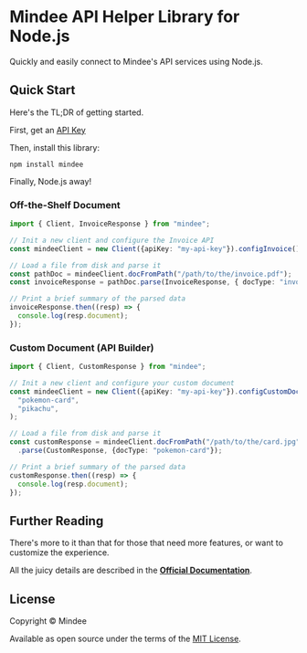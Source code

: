 # Mindee API Helper Library for Node.js
Quickly and easily connect to Mindee's API services using Node.js.

## Quick Start
Here's the TL;DR of getting started.

First, get an [API Key](https://developers.mindee.com/docs/create-api-key)

Then, install this library:
```shell
npm install mindee
```

Finally, Node.js away!

### Off-the-Shelf Document

```ts
import { Client, InvoiceResponse } from "mindee";

// Init a new client and configure the Invoice API
const mindeeClient = new Client({apiKey: "my-api-key"}).configInvoice();

// Load a file from disk and parse it
const pathDoc = mindeeClient.docFromPath("/path/to/the/invoice.pdf");
const invoiceResponse = pathDoc.parse(InvoiceResponse, { docType: "invoice" });

// Print a brief summary of the parsed data
invoiceResponse.then((resp) => {
  console.log(resp.document);
});
```

### Custom Document (API Builder)

```ts
import { Client, CustomResponse } from "mindee";

// Init a new client and configure your custom document
const mindeeClient = new Client({apiKey: "my-api-key"}).configCustomDoc(
  "pokemon-card",
  "pikachu",
);

// Load a file from disk and parse it
const customResponse = mindeeClient.docFromPath("/path/to/the/card.jpg")
  .parse(CustomResponse, {docType: "pokemon-card"});

// Print a brief summary of the parsed data
customResponse.then((resp) => {
  console.log(resp.document);
});
```

## Further Reading
There's more to it than that for those that need more features, or want to
customize the experience.

All the juicy details are described in the
**[Official Documentation](https://developers.mindee.com/docs/nodejs-sdk)**.

## License
Copyright © Mindee

Available as open source under the terms of the [MIT License](https://opensource.org/licenses/MIT).
